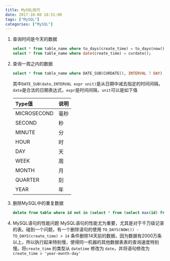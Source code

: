 ```yaml
---
title: MySQL技巧
date: 2017-10-08 18:51:00
tags: ["MySQL"]
categories: ["MySQL"]
---
```



1. 查询时间是今天的数据
    ```sql
    select * from table_name where to_days(create_time) = to_days(now());
    select * from table_name where date(create_time) = curdate();
    ```
    <!-- more -->
2. 查询一周之内的数据
    ```sql
    select * from table_name where DATE_SUB(CURDATE(), INTERVAL 7 DAY) <= date(create_time);
    ```
    其中`DATE_SUB(date,INTERVAL expr unit)`是从日期中减去指定的时间间隔，`date`是合法的日期表达式，`expr`是时间间隔，`unit`可以是如下值

    Type值| 说明
    :-----|:--------
    MICROSECOND   | 毫秒
    SECOND        | 秒
    MINUTE        | 分 
    HOUR          | 时
    DAY           | 天
    WEEK          | 周
    MONTH         | 月
    QUARTER       | 刻
    YEAR          | 年

3. 删除MySQL中的重复数据
    ```sql
    delete from table where id not in (select * from (select max(id) from table group by duplicate having count(duplicate) > 1) as b) and id in (select * from (select id from table group by duplicate having count(duplicate) > 1) as c);
    ```

4. MySQL语句的性能问题
    MySQL语句的性能尤为重要，尤其是对于千万级记录的表。碰到一个问题，有一个删除语句的使用 `TO_DAYS(NOW()) - TO_DAYS(create_time) > 14` 条件删除14天前的数据，因为数据有2000万条以上，所以执行起来特别慢，使得同一机器的其他数据表表的查询速度特别慢。将`create_time` 的类型从 `datetime` 修改为 `date`，并将语句修改为 `create_time > 'year-month-day'`